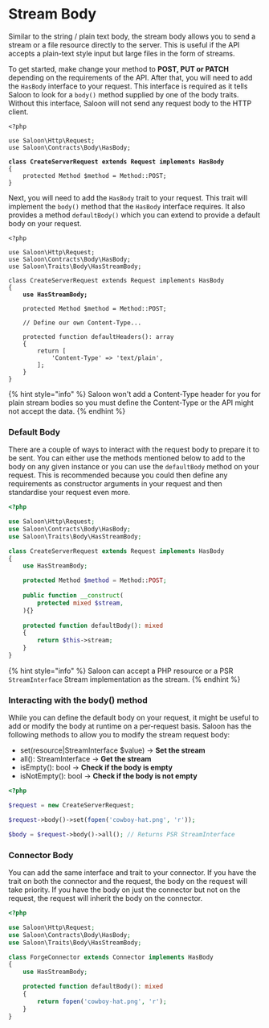# Stream Body

Similar to the string / plain text body, the stream body allows you to send a stream or a file resource directly to the server. This is useful if the API accepts a plain-text style input but large files in the form of streams.

To get started, make change your method to **POST, PUT or PATCH** depending on the requirements of the API. After that, you will need to add the `HasBody` interface to your request. This interface is required as it tells Saloon to look for a `body()` method supplied by one of the body traits. Without this interface, Saloon will not send any request body to the HTTP client.&#x20;

<pre class="language-php"><code class="lang-php">&#x3C;?php

use Saloon\Http\Request;
use Saloon\Contracts\Body\HasBody;

<strong>class CreateServerRequest extends Request implements HasBody
</strong>{
    protected Method $method = Method::POST;
}
</code></pre>

Next, you will need to add the `HasBody` trait to your request. This trait will implement the `body()` method that the `HasBody` interface requires. It also provides a method `defaultBody()` which you can extend to provide a default body on your request.

<pre class="language-php"><code class="lang-php">&#x3C;?php

use Saloon\Http\Request;
use Saloon\Contracts\Body\HasBody;
use Saloon\Traits\Body\HasStreamBody;

class CreateServerRequest extends Request implements HasBody
{
<strong>    use HasStreamBody;
</strong>
    protected Method $method = Method::POST;
    
    // Define our own Content-Type...
    
    protected function defaultHeaders(): array
    {
        return [
            'Content-Type' => 'text/plain',
        ];
    }
}
</code></pre>

{% hint style="info" %}
Saloon won't add a Content-Type header for you for plain stream bodies so you must define the Content-Type or the API might not accept the data.
{% endhint %}

### Default Body

There are a couple of ways to interact with the request body to prepare it to be sent. You can either use the methods mentioned below to add to the body on any given instance or you can use the `defaultBody` method on your request. This is recommended because you could then define any requirements as constructor arguments in your request and then standardise your request even more.&#x20;

```php
<?php

use Saloon\Http\Request;
use Saloon\Contracts\Body\HasBody;
use Saloon\Traits\Body\HasStreamBody;

class CreateServerRequest extends Request implements HasBody
{
    use HasStreamBody;

    protected Method $method = Method::POST;
    
    public function __construct(
        protected mixed $stream,
    ){}
    
    protected function defaultBody(): mixed
    {
        return $this->stream;
    }
}
```

{% hint style="info" %}
Saloon can accept a PHP resource or a PSR `StreamInterface` Stream implementation as the stream.
{% endhint %}

### Interacting with the body() method

While you can define the default body on your request, it might be useful to add or modify the body at runtime on a per-request basis. Saloon has the following methods to allow you to modify the stream request body:

* set(resource|StreamInterface $value) -> **Set the stream**
* all(): StreamInterface -> **Get the stream**
* isEmpty(): bool  -> **Check if the body is empty**
* isNotEmpty(): bool -> **Check if the body is not empty**

```php
<?php

$request = new CreateServerRequest;

$request->body()->set(fopen('cowboy-hat.png', 'r'));

$body = $request->body()->all(); // Returns PSR StreamInterface

```

### Connector Body

You can add the same interface and trait to your connector. If you have the trait on both the connector and the request, the body on the request will take priority. If you have the body on just the connector but not on the request, the request will inherit the body on the connector.

```php
<?php

use Saloon\Http\Request;
use Saloon\Contracts\Body\HasBody;
use Saloon\Traits\Body\HasStreamBody;

class ForgeConnector extends Connector implements HasBody
{
    use HasStreamBody;

    protected function defaultBody(): mixed
    {
        return fopen('cowboy-hat.png', 'r');
    }
}
```
